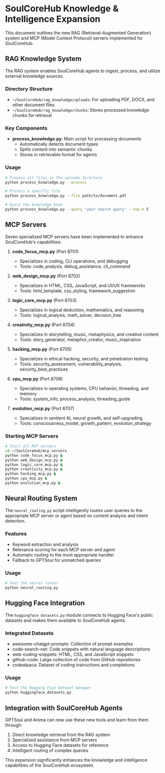 # SoulCoreHub Knowledge & Intelligence Expansion

This document outlines the new RAG (Retrieval-Augmented Generation) system and MCP (Model Context Protocol) servers implemented for SoulCoreHub.

## RAG Knowledge System

The RAG system enables SoulCoreHub agents to ingest, process, and utilize external knowledge sources.

### Directory Structure

- `~/SoulCoreHub/rag_knowledge/uploads`: For uploading PDF, DOCX, and other document files
- `~/SoulCoreHub/rag_knowledge/chunks`: Stores processed knowledge chunks for retrieval

### Key Components

- **process_knowledge.py**: Main script for processing documents
  - Automatically detects document types
  - Splits content into semantic chunks
  - Stores in retrievable format for agents

### Usage

```bash
# Process all files in the uploads directory
python process_knowledge.py --process

# Process a specific file
python process_knowledge.py --file path/to/document.pdf

# Query the knowledge base
python process_knowledge.py --query "your search query" --top-k 5
```

## MCP Servers

Seven specialized MCP servers have been implemented to enhance SoulCoreHub's capabilities:

1. **code_focus_mcp.py** (Port 8701)
   - Specializes in coding, CLI operations, and debugging
   - Tools: code_analysis, debug_assistance, cli_command

2. **web_design_mcp.py** (Port 8702)
   - Specializes in HTML, CSS, JavaScript, and UI/UX frameworks
   - Tools: html_template, css_styling, framework_suggestion

3. **logic_core_mcp.py** (Port 8703)
   - Specializes in logical deduction, mathematics, and reasoning
   - Tools: logical_analysis, math_solver, decision_tree

4. **creativity_mcp.py** (Port 8704)
   - Specializes in storytelling, music, metaphysics, and creative content
   - Tools: story_generator, metaphor_creator, music_inspiration

5. **hacking_mcp.py** (Port 8705)
   - Specializes in ethical hacking, security, and penetration testing
   - Tools: security_assessment, vulnerability_analysis, security_best_practices

6. **cpu_mcp.py** (Port 8706)
   - Specializes in operating systems, CPU behavior, threading, and memory
   - Tools: system_info, process_analysis, threading_guide

7. **evolution_mcp.py** (Port 8707)
   - Specializes in sentient AI, neural growth, and self-upgrading
   - Tools: consciousness_model, growth_pattern, evolution_strategy

### Starting MCP Servers

```bash
# Start all MCP servers
cd ~/SoulCoreHub/mcp_servers
python code_focus_mcp.py &
python web_design_mcp.py &
python logic_core_mcp.py &
python creativity_mcp.py &
python hacking_mcp.py &
python cpu_mcp.py &
python evolution_mcp.py &
```

## Neural Routing System

The `neural_routing.py` script intelligently routes user queries to the appropriate MCP server or agent based on content analysis and intent detection.

### Features

- Keyword extraction and analysis
- Relevance scoring for each MCP server and agent
- Automatic routing to the most appropriate handler
- Fallback to GPTSoul for unmatched queries

### Usage

```bash
# Test the neural router
python neural_routing.py
```

## Hugging Face Integration

The `huggingface_datasets.py` module connects to Hugging Face's public datasets and makes them available to SoulCoreHub agents.

### Integrated Datasets

- awesome-chatgpt-prompts: Collection of prompt examples
- code-search-net: Code snippets with natural language descriptions
- web-coding-snippets: HTML, CSS, and JavaScript snippets
- github-code: Large collection of code from GitHub repositories
- codealpaca: Dataset of coding instructions and completions

### Usage

```bash
# Test the Hugging Face dataset manager
python huggingface_datasets.py
```

## Integration with SoulCoreHub Agents

GPTSoul and Anima can now use these new tools and learn from them through:

1. Direct knowledge retrieval from the RAG system
2. Specialized assistance from MCP servers
3. Access to Hugging Face datasets for reference
4. Intelligent routing of complex queries

This expansion significantly enhances the knowledge and intelligence capabilities of the SoulCoreHub ecosystem.
